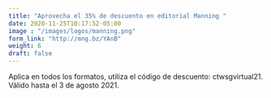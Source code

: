 ```yaml
---
title: "Aprovecha el 35% de descuento en editorial Manning "
date: 2020-11-25T10:17:52-05:00
image : "/images/logos/manning.png"
form_link: "http://mng.bz/YAnB"
weight: 6
draft: false
---
```


Aplica en todos los formatos, utiliza el código de descuento: ctwsgvirtual21. Válido hasta el 3 de agosto 2021.